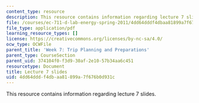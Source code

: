 ```yaml
---
content_type: resource
description: This resource contains information regarding lecture 7 slides.
file: /courses/ec-711-d-lab-energy-spring-2011/4dd64dddf4dbaa81899a7f676b0d931c_MITEC_711S11_lec07.pdf
file_type: application/pdf
learning_resource_types: []
license: https://creativecommons.org/licenses/by-nc-sa/4.0/
ocw_type: OCWFile
parent_title: 'Week 7: Trip Planning and Preparations'
parent_type: CourseSection
parent_uid: 374104f0-f3d9-30af-2e10-57b34aa6c451
resourcetype: Document
title: Lecture 7 slides
uid: 4dd64ddd-f4db-aa81-899a-7f676b0d931c
---
```

This resource contains information regarding lecture 7 slides.
